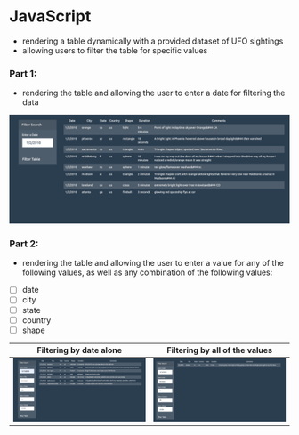 # JavaScript 
* rendering a table dynamically with a provided dataset of UFO sightings
* allowing users to filter the table for specific values


### Part 1: 
* rendering the table and allowing the user to enter a date for filtering the data 

![UFO table date filter](/images/filterDatePt1.png)

### Part 2: 
* rendering the table and allowing the user to enter a value for any of the following values, as well as any combination of the following values: 

- [ ] date
- [ ] city
- [ ] state
- [ ] country
- [ ] shape

**Filtering by date alone** | **Filtering by all of the values**
--------------------------  | -------------------------
![Filter by Date](/images/filterBydate.png) | ![Filter by All](/images/filterByall.png)

